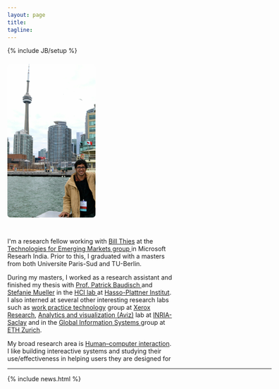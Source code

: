```yaml
---
layout: page
title: 
tagline: 
---
```

{% include JB/setup %}
<div>
<div style="float: left; width: 200px; margin-right: 20px; margin-top: 8px;"><img style="border-radius: 7px;" src="assets/images/Sai_Toronto.jpg" /></div>
<div style="float: left; width: 375px;  margin-top: 28px;">
   <p>I'm a research fellow working with <a href="http://research.microsoft.com/en-us/um/people/thies/">Bill Thies</a> at the <a href="http://research.microsoft.com/en-us/groups/tem/">Technologies for Emerging Markets group </a> in Microsoft Researh India. 
   Prior to this, I graduated with a masters from both Universite Paris-Sud and TU-Berlin. <p> During my masters, I worked as a research assistant and finished my thesis with <a href="http://www.patrickbaudisch.com/"> Prof. Patrick Baudisch </a> and <a href="http://stefaniemueller.org/">Stefanie Mueller</a> in the <a href="http://hpi.de/baudisch/home.html"> HCI lab </a> at <a href="http://hpi.de"> Hasso-Plattner Institut</a>. 
   I also interned at several other interesting research labs such as <a href="http://www.xrce.xerox.com/Research-Development/Services-Innovation-Laboratory/Work-Practice-Technology/Approach">work practice technology</a> group at <a href="http://www.xrce.xerox.com">Xerox Research</a>, <a href="http://www.aviz.fr">Analytics and visualization (Aviz)</a> lab at <a href="http://www.inria.fr/centre/saclay">INRIA-Saclay</a> and in the <a href="http://www.globis.ethz..ch/research/index">Global Information Systems </a> group at <a href="https://www.ethz.ch/en.html">ETH Zurich</a>.

   <p> My broad research area is <a href="http://en.wikipedia.org/wiki/Human%E2%80%93computer_interaction">Human–computer interaction</a>. I like building intereactive systems and studying their use/effectiveness in helping users they are designed for</p>
</div>
              
</div>
<hr style="width: 600px"/>
{% include news.html %}
	